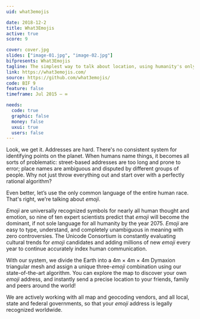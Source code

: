 ```yaml
---
uid: what3emojis

date: 2018-12-2
title: What3Emojis
active: true
score: 9

cover: cover.jpg
slides: ["image-01.jpg", "image-02.jpg"]
bifpresents: What3Emojis
tagline: The simplest way to talk about location, using humanity's only common, unambiguous language.
link: https://what3emojis.com/
source: https://github.com/what3emojis/
code: BIF 9
feature: false
timeframe: Jul 2015 – ∞

needs:
  code: true
  graphic: false
  money: false
  uxui: true
  users: false
---
```


Look, we get it. Addresses are hard. There's no consistent system for identifying points on the planet. When humans name things, it becomes all sorts of problematic: street-based addresses are too long and prone to error; place names are ambiguous and disputed by different groups of people. Why not just throw everything out and start over with a perfectly rational algorithm?

Even better, let’s use the only common language of the entire human race. That's right, we're talking about _emoji_.

_Emoji_ are universally recognized symbols for nearly all human thought and emotion, so nine of ten expert scientists predict that _emoji_ will become the dominant, if not sole language for all humanity by the year 2075. _Emoji_ are easy to type, understand, and completely unambiguous in meaning with zero controversies. The Unicode Consortium is constantly evaluating cultural trends for _emoji_ candidates and adding millions of new _emoji_ every year to continue accurately index human communication.

With our system, we divide the Earth into a 4m × 4m × 4m Dymaxion triangular mesh and assign a unique three-_emoji_ combination using our state-of-the-art algorithm. You can explore the map to discover your own _emoji_ address, and instantly send a precise location to your friends, family and peers around the world!

We are actively working with all map and geocoding vendors, and all local, state and federal governments, so that your _emoji_ address is legally recognized worldwide.

